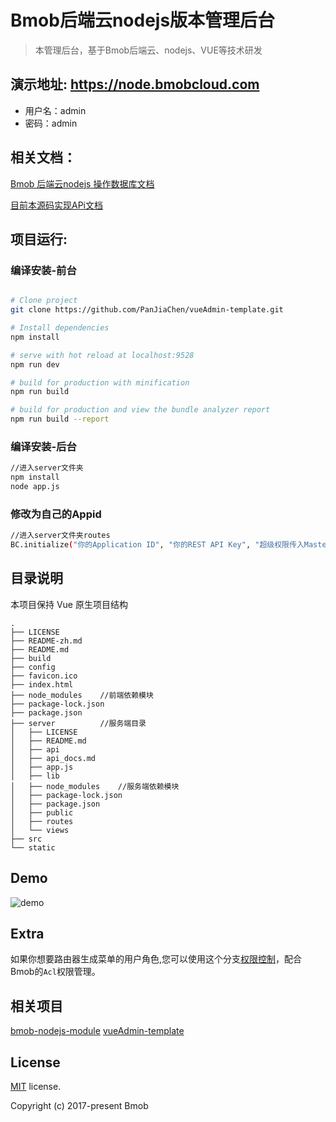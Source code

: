 # Bmob后端云nodejs版本管理后台

> 本管理后台，基于Bmob后端云、nodejs、VUE等技术研发

## **演示地址:** https://node.bmobcloud.com
* 用户名：admin
* 密码：admin

## 相关文档：
[Bmob 后端云nodejs 操作数据库文档](http://doc.bmob.cn/cloud_function/web/develop_doc/#_7)


[目前本源码实现APi文档](https://github.com/bmob/bmob-nodejs-admin/blob/master/server/api_docs.md)

## 项目运行:

### 编译安装-前台

``` bash

# Clone project
git clone https://github.com/PanJiaChen/vueAdmin-template.git

# Install dependencies
npm install

# serve with hot reload at localhost:9528
npm run dev

# build for production with minification
npm run build

# build for production and view the bundle analyzer report
npm run build --report
```

### 编译安装-后台

``` bash
//进入server文件夹
npm install
node app.js
```

### 修改为自己的Appid
``` bash
//进入server文件夹routes
BC.initialize("你的Application ID", "你的REST API Key", "超级权限传入Master Key");

```

## 目录说明
本项目保持 Vue 原生项目结构
```
.
├── LICENSE
├── README-zh.md
├── README.md
├── build
├── config
├── favicon.ico
├── index.html
├── node_modules    //前端依赖模块
├── package-lock.json
├── package.json
├── server          //服务端目录
│   ├── LICENSE
│   ├── README.md
│   ├── api
│   ├── api_docs.md
│   ├── app.js
│   ├── lib
│   ├── node_modules    //服务端依赖模块
│   ├── package-lock.json
│   ├── package.json
│   ├── public
│   ├── routes
│   └── views
├── src
└── static
```
## Demo
![demo](https://github.com/PanJiaChen/PanJiaChen.github.io/blob/master/images/demo.gif)

## Extra
如果你想要路由器生成菜单的用户角色,您可以使用这个分支[权限控制](https://github.com/PanJiaChen/vueAdmin-template/tree/permission-control)，配合Bmob的`Acl`权限管理。

## 相关项目
 [bmob-nodejs-module](https://github.com/bmob/bmob-nodejs-module)
 [vueAdmin-template](https://github.com/PanJiaChen/vueAdmin-template)



## License
[MIT](https://github.com/bmob/bmob-nodejs-admin/blob/master/LICENSE) license.

Copyright (c) 2017-present Bmob

